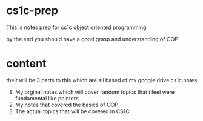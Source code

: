# cs1c-prep 
This is notes prep for cs1c object oriented programming

by the end you should have a good grasp and understanding of OOP

# content
their will be 3 parts to this which are all based of my google drive cs1c notes
1. My orginal notes which will cover random topics that i feel were fundamental like pointers
2. My notes that covered the basics of OOP
3. The actual topics that will be covered in CS1C
